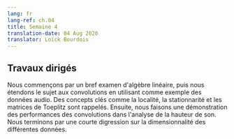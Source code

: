 ```yaml
---
lang: fr
lang-ref: ch.04
title: Semaine 4
translation-date: 04 Aug 2020
translator: Loïck Bourdois
---
```


<!--
## Practicum

We start with a brief review of linear algebra and then extend the topic to convolutions using audio data as an example. Key concepts like locality, stationarity and Toeplitz matrix are reiterated. Then we give a live demo of convolution performance in pitch analysis. Finally, there is a short digression about the dimensionality of different data.
-->

## Travaux dirigés

Nous commençons par un bref examen d'algèbre linéaire, puis nous étendons le sujet aux convolutions en utilisant comme exemple des données audio. Des concepts clés comme la localité, la stationnarité et les matrices de Toeplitz sont rappelés. Ensuite, nous faisons une démonstration des performances des convolutions dans l'analyse de la hauteur de son. Nous terminons par une courte digression sur la dimensionnalité des différentes données.

